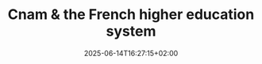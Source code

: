 ---
slug: Cnam-HigherEduc
title: "Cnam & the French higher education system"
layout: presentation
institution:
    heig: 1
    logo: cnam
    short: Cnam
    name: "Conservatoire national des Arts et Métiers"
    web: "https://www.cnam.fr/"
collaboration:
    partner1:
        logo: Tsukuba-purple
        short: Tsukuba
        name: "University of Tsukuba"
        web: "https://www.tsukuba.ac.jp"
        colo: "#592488"
        heig: 2
    partner2:
        logo: cnam
        short: Cnam
        name: "Conservatoire national des Arts et Métiers"
        web: "https://www.cnam.fr/"
        colo: "#c1002a"
        heig: 1
chaire: true
date: 2025-06-14T16:27:15+02:00
frontphoto: "https://upload.wikimedia.org/wikipedia/commons/6/67/Mus%C3%A9e_du_Conservatoire_national_des_Arts_et_M%C3%A9tiers_-_panoramio.jpg"
description: "Une brève présentation du Cnam dans le paysage du système français de l'enseignement supérieur."
slides: [
    ["img", "https://1drv.ms/i/s!AnQx_v88q65QgdjrQEjjVc_SYZnKXfA?embed=1"],
    ["img", "https://1drv.ms/i/s!AnQx_v88q65QgdjrPy2dhjwXSF5jkcs?embed=1"],
    ["img", "https://1drv.ms/i/s!AnQx_v88q65QgdnnaNmvYsi226VA8Bg?embed=1"],
    ["img", "https://1drv.ms/i/s!AnQx_v88q65QgdquZOWINxtw_9xV9IY?embed=1"],
    ["img", "https://1drv.ms/i/s!AnQx_v88q65QgdquY52Ge1bKUJyJdCg?embed=1"],
    ["img", "https://1drv.ms/i/s!AnQx_v88q65QgdquaDtA77ePaPDe6bI?embed=1"],
    ["img", "https://1drv.ms/i/s!AnQx_v88q65QgdquZ51rcE_PLWv-TXQ?embed=1"],
    ["img", "https://1drv.ms/i/s!AnQx_v88q65QgdqudWLbfjRnEqNadQY?embed=1"],
    ["img", "https://1drv.ms/i/s!AnQx_v88q65QgdqudIq6XloAT1meX0g?embed=1"],
    ["img", "https://1drv.ms/i/s!AnQx_v88q65Qgdquc5S4mXUP_ntkyUI?embed=1"],
    ["img", "https://1drv.ms/i/s!AnQx_v88q65Qgdqucsb9qVJNKeMfsx8?embed=1"],
    ["img", "https://1drv.ms/i/s!AnQx_v88q65QgdjrRE2H02rLIDTBDjs?embed=1"],
    ["img", "https://1drv.ms/i/s!AnQx_v88q65QgdnnafXZWk9ydzUqLT0?embed=1"],
    ["img", "https://1drv.ms/i/s!AnQx_v88q65Qgdnnaow91Uet647YJWo?embed=1"],
    ["img", "https://1drv.ms/i/s!AnQx_v88q65QgdnHUkrqSB5iziIteC8?embed=1"],
    ["img", "https://1drv.ms/i/s!AnQx_v88q65QgdnHVPkKzL77QSSq6e0?embed=1"],
    ["img", "https://1drv.ms/i/s!AnQx_v88q65QgdnHUwiRBgTRDGYloOI?embed=1"],
    ["img", "https://1drv.ms/i/s!AnQx_v88q65QgdnHULN6OJcfpfdts5s?embed=1"],
    ["img", "https://1drv.ms/i/s!AnQx_v88q65QgdnHT_DQtD4e3zKetc0?embed=1"],
    ["img", "https://1drv.ms/i/s!AnQx_v88q65QgdnHUXrbQapci3FhJO8?embed=1"],
    ["img", "https://1drv.ms/i/s!AnQx_v88q65QgdnSQoCgHzBXJtspj84?embed=1"],
    ["img", "https://1drv.ms/i/s!AnQx_v88q65QgdjrQUL7ByRwtrfLDiY?embed=1"]
]
---